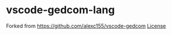 # vscode-gedcom-lang

Forked from https://github.com/alexc155/vscode-gedcom [License](https://github.com/alexc155/vscode-gedcom/blob/master/LICENSE)
